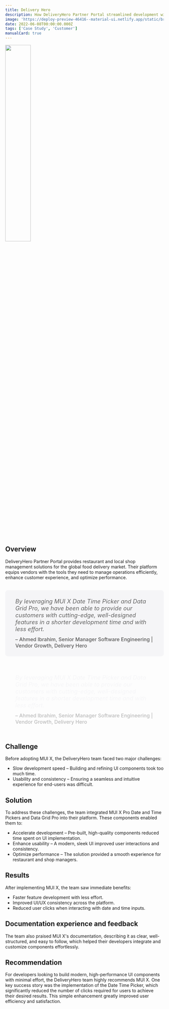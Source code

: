 ```yaml
---
title: Delivery Hero
description: How DeliveryHero Partner Portal streamlined development with MUI X.
image: 'https://deploy-preview-46416--material-ui.netlify.app/static/branding/companies/deliveryhero.svg'
date: 2022-06-08T00:00:00.000Z
tags: ['Case Study', 'Customer']
manualCard: true
---
```


<img
    id="blog-responsive-image"
    src="/static/branding/companies/deliveryhero.svg"
    alt=""
    style="width: 40%; height: auto; object-fit: cover; object-position: top left; border: 0px; margin-left: 0; margin-bottom: 20px; display: block; text-align: left;"
  />

## Overview

DeliveryHero Partner Portal provides restaurant and local shop management solutions for the global food delivery market.
Their platform equips vendors with the tools they need to manage operations efficiently, enhance customer experience, and optimize performance.

<span class="only-light-mode">
<blockquote style="margin: 32px 0; padding: 24px 32px; background: #f5f5f7; border-left: 6px solid var(--muidocs-palette-primary-main); border-radius: 8px; font-size: 1.15rem; font-style: italic;">
  By leveraging MUI X Date Time Picker and Data Grid Pro, we have been able to provide our customers with cutting-edge, well-designed features in a shorter development time and with less effort.
  <br>
  <span style="display: block; margin-top: 12px; font-size: 1rem; font-style: normal; color: #555; font-weight: 500;">
    – Ahmed Ibrahim, Senior Manager Software Engineering | Vendor Growth, Delivery Hero
  </span>
</blockquote>
</span>
<span class="only-dark-mode">
<blockquote style="margin: 32px 0; padding: 24px 32px; background: var(--muidocs-palette-background-default); border-left: 6px solid var(--muidocs-palette-primary-main); color: #f5f5f7; border-radius: 8px; font-size: 1.15rem; font-style: italic;">
  By leveraging MUI X Date Time Picker and Data Grid Pro, we have been able to provide our customers with cutting-edge, well-designed features in a shorter development time and with less effort.
  <br>
  <span style="display: block; margin-top: 12px; font-size: 1rem; font-style: normal; color: #bbb; font-weight: 500;">
    – Ahmed Ibrahim, Senior Manager Software Engineering | Vendor Growth, Delivery Hero
  </span>
</blockquote>
</span>

## Challenge

Before adopting MUI X, the DeliveryHero team faced two major challenges:

- Slow development speed – Building and refining UI components took too much time.
- Usability and consistency – Ensuring a seamless and intuitive experience for end-users was difficult.

## Solution

To address these challenges, the team integrated MUI X Pro Date and Time Pickers and Data Grid Pro into their platform.
These components enabled them to:

- Accelerate development – Pre-built, high-quality components reduced time spent on UI implementation.
- Enhance usability – A modern, sleek UI improved user interactions and consistency.
- Optimize performance – The solution provided a smooth experience for restaurant and shop managers.

## Results

After implementing MUI X, the team saw immediate benefits:

- Faster feature development with less effort.
- Improved UI/UX consistency across the platform.
- Reduced user clicks when interacting with date and time inputs.

## Documentation experience and feedback

The team also praised MUI X's documentation, describing it as clear, well-structured, and easy to follow, which helped their developers integrate and customize components effortlessly.

## Recommendation

For developers looking to build modern, high-performance UI components with minimal effort, the DeliveryHero team highly recommends MUI X.
One key success story was the implementation of the Date Time Picker, which significantly reduced the number of clicks required for users to achieve their desired results.
This simple enhancement greatly improved user efficiency and satisfaction.
